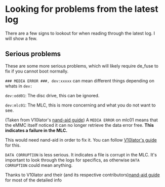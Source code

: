 # Looking for problems from the latest log

There are a few signs to lookout for when reading through the latest log. I will show a few.

## Serious problems

These are some more serious problems, which will likely require de_fuse to fix if you cannot boot normally.

`### MEDIA ERROR ###, dev:xxxxx` can mean different things depending on whats in `dev:`

`dev:odd01`: The disc drive, this can be ignored.

`dev:mlc01`: The MLC, this is more concerning and what you do not want to see.

(Taken from V10lator's [nand-aid guide](https://gbatemp.net/threads/using-nand-aid-to-repair-a-broken-emmc-fix-160-0103-system-memory-error.636361/)) A `MEDIA ERROR` on mlc01 means that the eMMC itself noticed it can no longer retrieve the data error free. **This indicates a failure in the MLC.**

This would need nand-aid in order to fix it. You can follow [V10lator's guide](https://gbatemp.net/threads/using-nand-aid-to-repair-a-broken-emmc-fix-160-0103-system-memory-error.636361/) for this.


`DATA CORRUPTION` is less serious. It indicates a file is corrupt in the MLC. It's important to look through the logs for specifics, as otherwise `DATA CORRUPTION` could mean anything.



Thanks to V10lator and their (and its respective contributors)[nand-aid guide](https://gbatemp.net/threads/using-nand-aid-to-repair-a-broken-emmc-fix-160-0103-system-memory-error.636361/) for most of the detailed info


